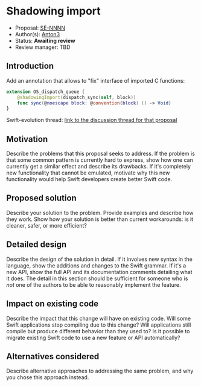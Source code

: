 # Shadowing import

* Proposal: [SE-NNNN](https://github.com/apple/swift-evolution/blob/master/proposals/NNNN-name.md)
* Author(s): [Anton3](https://github.com/Anton3)
* Status: **Awaiting review**
* Review manager: TBD

## Introduction

Add an annotation that allows to "fix" interface of imported C functions:

```swift
extension OS_dispatch_queue {
    @shadowingImport(dispatch_sync(self, block))
    func sync(@noescape block: @convention(block) () -> Void)
}
```

Swift-evolution thread: [link to the discussion thread for that proposal](https://lists.swift.org/pipermail/swift-evolution)

## Motivation

Describe the problems that this proposal seeks to address. If the
problem is that some common pattern is currently hard to express, show
how one can currently get a similar effect and describe its
drawbacks. If it's completely new functionality that cannot be
emulated, motivate why this new functionality would help Swift
developers create better Swift code.

## Proposed solution

Describe your solution to the problem. Provide examples and describe
how they work. Show how your solution is better than current
workarounds: is it cleaner, safer, or more efficient?

## Detailed design

Describe the design of the solution in detail. If it involves new
syntax in the language, show the additions and changes to the Swift
grammar. If it's a new API, show the full API and its documentation
comments detailing what it does. The detail in this section should be
sufficient for someone who is *not* one of the authors to be able to
reasonably implement the feature.

## Impact on existing code

Describe the impact that this change will have on existing code. Will some
Swift applications stop compiling due to this change? Will applications still
compile but produce different behavior than they used to? Is it
possible to migrate existing Swift code to use a new feature or API
automatically?

## Alternatives considered

Describe alternative approaches to addressing the same problem, and
why you chose this approach instead.
